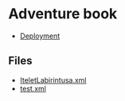# Adventure book
- [Deployment](https://timre13.github.io/adventure_book)

## Files
- [IteletLabirintusa.xml](https://raw.githubusercontent.com/timre13/adventure_book/master/static/IteletLabirintusa.xml)
- [test.xml](https://raw.githubusercontent.com/timre13/adventure_book/master/static/test.xml)
